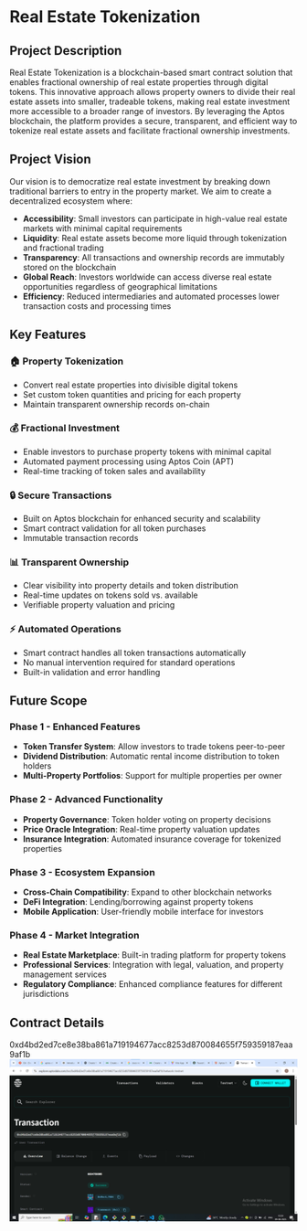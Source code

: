 # Real Estate Tokenization

## Project Description

Real Estate Tokenization is a blockchain-based smart contract solution that enables fractional ownership of real estate properties through digital tokens. This innovative approach allows property owners to divide their real estate assets into smaller, tradeable tokens, making real estate investment more accessible to a broader range of investors. By leveraging the Aptos blockchain, the platform provides a secure, transparent, and efficient way to tokenize real estate assets and facilitate fractional ownership investments.

## Project Vision

Our vision is to democratize real estate investment by breaking down traditional barriers to entry in the property market. We aim to create a decentralized ecosystem where:

- **Accessibility**: Small investors can participate in high-value real estate markets with minimal capital requirements
- **Liquidity**: Real estate assets become more liquid through tokenization and fractional trading
- **Transparency**: All transactions and ownership records are immutably stored on the blockchain
- **Global Reach**: Investors worldwide can access diverse real estate opportunities regardless of geographical limitations
- **Efficiency**: Reduced intermediaries and automated processes lower transaction costs and processing times

## Key Features

### 🏠 **Property Tokenization**
- Convert real estate properties into divisible digital tokens
- Set custom token quantities and pricing for each property
- Maintain transparent ownership records on-chain

### 💰 **Fractional Investment**
- Enable investors to purchase property tokens with minimal capital
- Automated payment processing using Aptos Coin (APT)
- Real-time tracking of token sales and availability

### 🔒 **Secure Transactions**
- Built on Aptos blockchain for enhanced security and scalability
- Smart contract validation for all token purchases
- Immutable transaction records

### 📊 **Transparent Ownership**
- Clear visibility into property details and token distribution
- Real-time updates on tokens sold vs. available
- Verifiable property valuation and pricing

### ⚡ **Automated Operations**
- Smart contract handles all token transactions automatically
- No manual intervention required for standard operations
- Built-in validation and error handling

## Future Scope

### Phase 1 - Enhanced Features
- **Token Transfer System**: Allow investors to trade tokens peer-to-peer
- **Dividend Distribution**: Automatic rental income distribution to token holders
- **Multi-Property Portfolios**: Support for multiple properties per owner

### Phase 2 - Advanced Functionality
- **Property Governance**: Token holder voting on property decisions
- **Price Oracle Integration**: Real-time property valuation updates
- **Insurance Integration**: Automated insurance coverage for tokenized properties

### Phase 3 - Ecosystem Expansion
- **Cross-Chain Compatibility**: Expand to other blockchain networks
- **DeFi Integration**: Lending/borrowing against property tokens
- **Mobile Application**: User-friendly mobile interface for investors

### Phase 4 - Market Integration
- **Real Estate Marketplace**: Built-in trading platform for property tokens
- **Professional Services**: Integration with legal, valuation, and property management services
- **Regulatory Compliance**: Enhanced compliance features for different jurisdictions

## Contract Details
0xd4bd2ed7ce8e38ba861a719194677acc8253d870084655f759359187eaa9af1b
![alt text](image.png)
